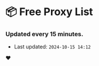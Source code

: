 # :package: Free Proxy List
### Updated every 15 minutes.

- Last updated: `2024-10-15 14:12`

:heart:
